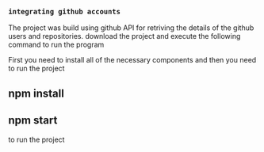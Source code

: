 ### `integrating github accounts`

The project was build using github API for retriving the details of the github users and repositories.
download the project and execute the following command to run the program
 
 First you need to install all of the necessary components and then you need to run the project
 
 ## npm install
 ## npm start
to run the project

